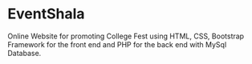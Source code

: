 # EventShala
Online Website for promoting College Fest using HTML, CSS, Bootstrap Framework for the front end and PHP for the back end with MySql Database.
